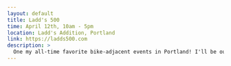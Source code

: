 ```yaml
---
layout: default
title: Ladd's 500
time: April 12th, 10am - 5pm
location: Ladd's Addition, Portland
link: https://ladds500.com
description: >
  One my all-time favorite bike-adjacent events in Portland! I'll be out there on roller skates, so, if it looks like I'm struggling, gimme a tug or two. It's spring, let's do something stupid!
---
```

